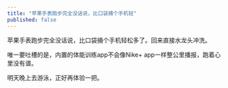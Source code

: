 ```yaml
---
title: "苹果手表跑步完全没话说，比口袋捅个手机轻"
published: false
---
```

苹果手表跑步完全没话说，比口袋捅个手机轻松多了。回来直接水龙头冲洗。

唯一要吐槽的是，内置的体能训练app不会像Nike+ app一样整公里播报，跑着心里没有谱。

明天晚上去游泳，正好再体验一把。

